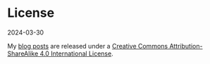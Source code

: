 # License

2024-03-30

My [blog posts](.\files/blog/index.qmd) are released under a [Creative
Commons Attribution-ShareAlike 4.0 International
License](http://creativecommons.org/licenses/by-sa/4.0/).

<center>

</center>
